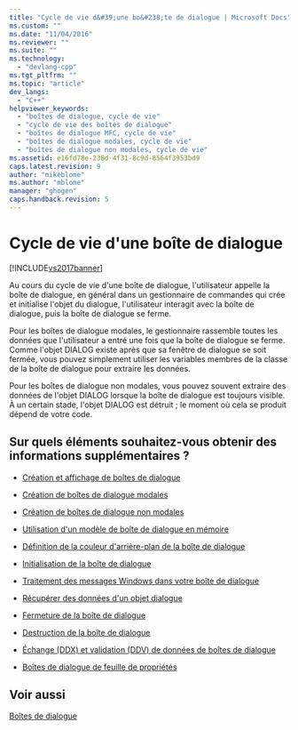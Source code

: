 ```yaml
---
title: "Cycle de vie d&#39;une bo&#238;te de dialogue | Microsoft Docs"
ms.custom: ""
ms.date: "11/04/2016"
ms.reviewer: ""
ms.suite: ""
ms.technology: 
  - "devlang-cpp"
ms.tgt_pltfrm: ""
ms.topic: "article"
dev_langs: 
  - "C++"
helpviewer_keywords: 
  - "boîtes de dialogue, cycle de vie"
  - "cycle de vie des boîtes de dialogue"
  - "boîtes de dialogue MFC, cycle de vie"
  - "boîtes de dialogue modales, cycle de vie"
  - "boîtes de dialogue non modales, cycle de vie"
ms.assetid: e16fd78e-238d-4f31-8c9d-8564f3953bd9
caps.latest.revision: 9
author: "mikeblome"
ms.author: "mblome"
manager: "ghogen"
caps.handback.revision: 5
---
```

# Cycle de vie d&#39;une bo&#238;te de dialogue
[!INCLUDE[vs2017banner](../assembler/inline/includes/vs2017banner.md)]

Au cours du cycle de vie d'une boîte de dialogue, l'utilisateur appelle la boîte de dialogue, en général dans un gestionnaire de commandes qui crée et initialise l'objet du dialogue, l'utilisateur interagit avec la boîte de dialogue, puis la boîte de dialogue se ferme.  
  
 Pour les boîtes de dialogue modales, le gestionnaire rassemble toutes les données que l'utilisateur a entré une fois que la boîte de dialogue se ferme.  Comme l'objet DIALOG existe après que sa fenêtre de dialogue se soit fermée, vous pouvez simplement utiliser les variables membres de la classe de la boîte de dialogue pour extraire les données.  
  
 Pour les boîtes de dialogue non modales, vous pouvez souvent extraire des données de l'objet DIALOG lorsque la boîte de dialogue est toujours visible.  À un certain stade, l'objet DIALOG est détruit ; le moment où cela se produit dépend de votre code.  
  
## Sur quels éléments souhaitez\-vous obtenir des informations supplémentaires ?  
  
-   [Création et affichage de boîtes de dialogue](../mfc/creating-and-displaying-dialog-boxes.md)  
  
-   [Création de boîtes de dialogue modales](../mfc/creating-modal-dialog-boxes.md)  
  
-   [Création de boîtes de dialogue non modales](../mfc/creating-modeless-dialog-boxes.md)  
  
-   [Utilisation d'un modèle de boîte de dialogue en mémoire](../mfc/using-a-dialog-template-in-memory.md)  
  
-   [Définition de la couleur d'arrière\-plan de la boîte de dialogue](../mfc/setting-the-dialog-box’s-background-color.md)  
  
-   [Initialisation de la boîte de dialogue](../mfc/initializing-the-dialog-box.md)  
  
-   [Traitement des messages Windows dans votre boîte de dialogue](../mfc/handling-windows-messages-in-your-dialog-box.md)  
  
-   [Récupérer des données d'un objet dialogue](../mfc/retrieving-data-from-the-dialog-object.md)  
  
-   [Fermeture de la boîte de dialogue](../mfc/closing-the-dialog-box.md)  
  
-   [Destruction de la boîte de dialogue](../mfc/destroying-the-dialog-box.md)  
  
-   [Échange \(DDX\) et validation \(DDV\) de données de boîtes de dialogue](../mfc/dialog-data-exchange-and-validation.md)  
  
-   [Boîtes de dialogue de feuille de propriétés](../mfc/property-sheets-and-property-pages-mfc.md)  
  
## Voir aussi  
 [Boîtes de dialogue](../mfc/dialog-boxes.md)